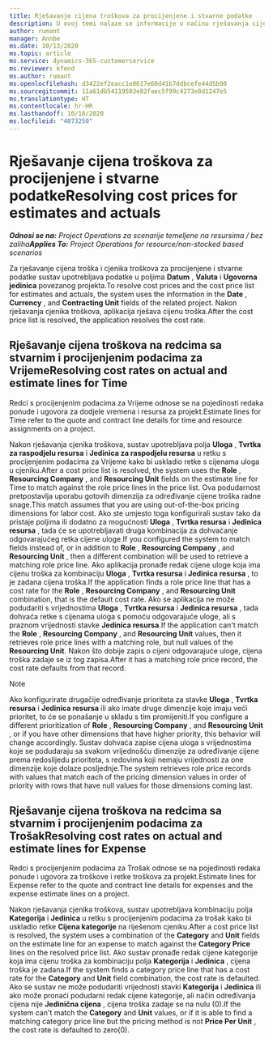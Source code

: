 ```yaml
---
title: Rješavanje cijena troškova za procijenjene i stvarne podatke
description: U ovoj temi nalaze se informacije o načinu rješavanja cijena troškova za procijenjene i stvarne podatke.
author: rumant
manager: Annbe
ms.date: 10/13/2020
ms.topic: article
ms.service: dynamics-365-customerservice
ms.reviewer: kfend
ms.author: rumant
ms.openlocfilehash: d3422ef2eacc1e0617e60d41b7ddbcefe44d5b90
ms.sourcegitcommit: 11a61db54119503e82faec5f99c4273e8d1247e5
ms.translationtype: HT
ms.contentlocale: hr-HR
ms.lasthandoff: 10/16/2020
ms.locfileid: "4073250"
---
```

# <a name="resolving-cost-prices-for-estimates-and-actuals"></a><span data-ttu-id="361cc-103">Rješavanje cijena troškova za procijenjene i stvarne podatke</span><span class="sxs-lookup"><span data-stu-id="361cc-103">Resolving cost prices for estimates and actuals</span></span>

<span data-ttu-id="361cc-104">_**Odnosi se na:** Project Operations za scenarije temeljene na resursima / bez zaliha_</span><span class="sxs-lookup"><span data-stu-id="361cc-104">_**Applies To:** Project Operations for resource/non-stocked based scenarios_</span></span>

<span data-ttu-id="361cc-105">Za rješavanje cijena troška i cjenika troškova za procijenjene i stvarne podatke sustav upotrebljava podatke u poljima **Datum** , **Valuta** i **Ugovorna jedinica** povezanog projekta.</span><span class="sxs-lookup"><span data-stu-id="361cc-105">To resolve cost prices and the cost price list for estimates and actuals, the system uses the information in the **Date** , **Currency** , and **Contracting Unit** fields of the related project.</span></span> <span data-ttu-id="361cc-106">Nakon rješavanja cjenika troškova, aplikacija rješava cijenu troška.</span><span class="sxs-lookup"><span data-stu-id="361cc-106">After the cost price list is resolved, the application resolves the cost rate.</span></span>

## <a name="resolving-cost-rates-on-actual-and-estimate-lines-for-time"></a><span data-ttu-id="361cc-107">Rješavanje cijena troškova na redcima sa stvarnim i procijenjenim podacima za Vrijeme</span><span class="sxs-lookup"><span data-stu-id="361cc-107">Resolving cost rates on actual and estimate lines for Time</span></span>

<span data-ttu-id="361cc-108">Redci s procijenjenim podacima za Vrijeme odnose se na pojedinosti redaka ponude i ugovora za dodjele vremena i resursa za projekt.</span><span class="sxs-lookup"><span data-stu-id="361cc-108">Estimate lines for Time refer to the quote and contract line details for time and resource assignments on a project.</span></span>

<span data-ttu-id="361cc-109">Nakon rješavanja cjenika troškova, sustav upotrebljava polja **Uloga** , **Tvrtka za raspodjelu resursa** i **Jedinica za raspodjelu resursa** u retku s procijenjenim podacima za Vrijeme kako bi uskladio retke s cijenama uloga u cjeniku.</span><span class="sxs-lookup"><span data-stu-id="361cc-109">After a cost price list is resolved, the system uses the **Role** , **Resourcing Company** , and **Resourcing Unit** fields on the estimate line for Time to match against the role price lines in the price list.</span></span> <span data-ttu-id="361cc-110">Ova podudarnost pretpostavlja uporabu gotovih dimenzija za određivanje cijene troška radne snage.</span><span class="sxs-lookup"><span data-stu-id="361cc-110">This match assumes that you are using out-of-the-box pricing dimensions for labor cost.</span></span> <span data-ttu-id="361cc-111">Ako ste umjesto toga konfigurirali sustav tako da pristaje poljima ili dodatno za mogućnosti **Uloga** , **Tvrtka resursa** i **Jedinica resursa** , tada će se upotrebljavati druga kombinacija za dohvaćanje odgovarajućeg retka cijene uloge.</span><span class="sxs-lookup"><span data-stu-id="361cc-111">If you configured the system to match fields instead of, or in addition to **Role** , **Resourcing Company** , and **Resourcing Unit** , then a different combination will be used to retrieve a matching role price line.</span></span> <span data-ttu-id="361cc-112">Ako aplikacija pronađe redak cijene uloge koja ima cijenu troška za kombinaciju **Uloga** , **Tvrtka resursa** i **Jedinica resursa** , to je zadana cijena troška.</span><span class="sxs-lookup"><span data-stu-id="361cc-112">If the application finds a role price line that has a cost rate for the **Role** , **Resourcing Company** , and **Resourcing Unit** combination, that is the default cost rate.</span></span> <span data-ttu-id="361cc-113">Ako se aplikacija ne može podudariti s vrijednostima **Uloga** , **Tvrtka resursa** i **Jedinica resursa** , tada dohvaća retke s cijenama uloga s pomoću odgovarajuće uloge, ali s praznom vrijednosti stavke **Jedinica resursa**.</span><span class="sxs-lookup"><span data-stu-id="361cc-113">If the application can't match the **Role** , **Resourcing Company** , and **Resourcing Unit** values, then it retrieves role price lines with a matching role, but null values of the **Resourcing Unit**.</span></span> <span data-ttu-id="361cc-114">Nakon što dobije zapis o cijeni odgovarajuće uloge, cijena troška zadaje se iz tog zapisa.</span><span class="sxs-lookup"><span data-stu-id="361cc-114">After it has a matching role price record, the cost rate defaults from that record.</span></span> 

> [!NOTE]
> <span data-ttu-id="361cc-115">Ako konfigurirate drugačije određivanje prioriteta za stavke **Uloga** , **Tvrtka resursa** i **Jedinica resursa** ili ako imate druge dimenzije koje imaju veći prioritet, to će se ponašanje u skladu s tim promijeniti.</span><span class="sxs-lookup"><span data-stu-id="361cc-115">If you configure a different prioritization of **Role** , **Resourcing Company** , and **Resourcing Unit** , or if you have other dimensions that have higher priority, this behavior will change accordingly.</span></span> <span data-ttu-id="361cc-116">Sustav dohvaća zapise cijena uloga s vrijednostima koje se podudaraju sa svakom vrijednošću dimenzije za određivanje cijene prema redoslijedu prioriteta, s redovima koji nemaju vrijednosti za one dimenzije koje dolaze posljednje.</span><span class="sxs-lookup"><span data-stu-id="361cc-116">The system retrieves role price records with values that match each of the pricing dimension values in order of priority with rows that have null values for those dimensions coming last.</span></span>

## <a name="resolving-cost-rates-on-actual-and-estimate-lines-for-expense"></a><span data-ttu-id="361cc-117">Rješavanje cijena troškova na redcima sa stvarnim i procijenjenim podacima za Trošak</span><span class="sxs-lookup"><span data-stu-id="361cc-117">Resolving cost rates on actual and estimate lines for Expense</span></span>

<span data-ttu-id="361cc-118">Redci s procijenjenim podacima za Trošak odnose se na pojedinosti redaka ponude i ugovora za troškove i retke troškova za projekt.</span><span class="sxs-lookup"><span data-stu-id="361cc-118">Estimate lines for Expense refer to the quote and contract line details for expenses and the expense estimate lines on a project.</span></span>

<span data-ttu-id="361cc-119">Nakon rješavanja cjenika troškova, sustav upotrebljava kombinaciju polja **Kategorija** i **Jedinica** u retku s procijenjenim podacima za trošak kako bi uskladio retke **Cijena kategorije** na riješenom cjeniku.</span><span class="sxs-lookup"><span data-stu-id="361cc-119">After a cost price list is resolved, the system uses a combination of the **Category** and **Unit** fields on the estimate line for an expense to match against the **Category Price** lines on the resolved price list.</span></span> <span data-ttu-id="361cc-120">Ako sustav pronađe redak cijene kategorije koja ima cijenu troška za kombinaciju polja **Kategorija** i **Jedinica** , cijena troška je zadana.</span><span class="sxs-lookup"><span data-stu-id="361cc-120">If the system finds a category price line that has a cost rate for the **Category** and **Unit** field combination, the cost rate is defaulted.</span></span> <span data-ttu-id="361cc-121">Ako se sustav ne može podudariti vrijednosti stavki **Kategorija** i **Jedinica** ili ako može pronaći podudarni redak cijene kategorije, ali način određivanja cijena nije **Jedinična cijena** , cijena troška zadaje se na nulu (0).</span><span class="sxs-lookup"><span data-stu-id="361cc-121">If the system can't match the **Category** and **Unit** values, or if it is able to find a matching category price line but the pricing method is not **Price Per Unit** , the cost rate is defaulted to zero(0).</span></span>
